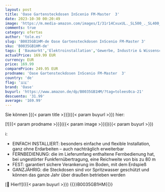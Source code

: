 ```yaml
---
layout: post
title: 'Oase Gartensteckdosen InScenio FM-Master  3'
date: 2023-10-30 00:20:49
image: 'https://m.media-amazon.com/images/I/31r14CxuxUL._SL500_._SL400_.jpg'
comments: true
category: ofertas
author: 'tole.es'
slug: 'B0035GB1HM-de Oase Gartensteckdosen InScenio FM-Master 3'
sku: 'B0035GB1HM-de'
tags: [ 'Baumarkt','Elektroinstallation','Gewerbe, Industrie & Wissenschaft','Industrielle Elektroinstallation','Kabel & Anschlüsse','Kabelmeterware','Steckdosen','Steckdosen & Zubehör','oase','🇩🇪', ]
actualPrice: 169.99 EUR
currency: EUR
price: 169.99
comparePrice: 249.95 EUR
prodname: 'Oase Gartensteckdosen InScenio FM-Master  3'
country: 'de'
flag: '🇩🇪'
brand: 'Oase'
buyurl: 'https://www.amazon.de/dp/B0035GB1HM/?tag=tolees0ca-21'
descuento: '31.99'
average: '169.99'
---
```


Sie können [{{< param title >}}]({{< param buyurl >}}) hier:

[![{{< param prodname >}}]({{< param image >}})]({{< param buyurl >}})

ℹ️:

- EINFACH INSTALLIERT: besonders einfache und flexible Installation, ganz ohne Erdarbeiten – auch nachträglich erweiterbar
- FERNBEDIENUNG: die im Lieferumfang enthaltene Fernbedienung hat, bei ungestörter Funkfernübertragung, eine Reichweite von bis zu 80 m
- FEST: garantiert sichere Verankerung im Boden, mit dem Erdspieß
- GANZJÄHRIG: die Steckdosen sind vor Spritzwasser geschützt und können das ganze Jahr über draußen betrieben werden

[🛒 Hier!!]({{< param buyurl >}})
{{<world>}}B0035GB1HM{{</world>}}
